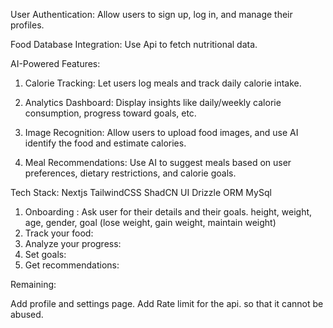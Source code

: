 User Authentication: Allow users to sign up, log in, and manage their profiles.

Food Database Integration: Use Api to fetch nutritional data.

AI-Powered Features:

1. Calorie Tracking: Let users log meals and track daily calorie intake.

2. Analytics Dashboard: Display insights like daily/weekly calorie consumption, progress toward goals, etc.

3. Image Recognition: Allow users to upload food images, and use AI identify the food and estimate calories.

4. Meal Recommendations: Use AI to suggest meals based on user preferences, dietary restrictions, and calorie goals.

Tech Stack:
Nextjs
TailwindCSS
ShadCN UI
Drizzle ORM
MySql

1. Onboarding :
   Ask user for their details and their goals.
   height, weight, age, gender, goal (lose weight, gain weight, maintain weight)
2. Track your food:
3. Analyze your progress:
4. Set goals:
5. Get recommendations:

Remaining:

Add profile and settings page.
Add Rate limit for the api. so that it cannot be abused.
